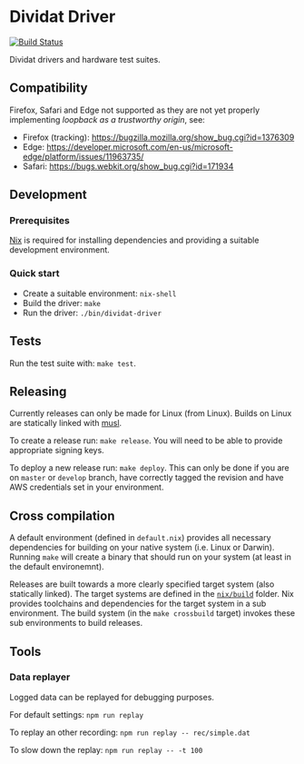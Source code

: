 # Dividat Driver

[![Build Status](https://travis-ci.org/dividat/driver.svg?branch=develop)](https://travis-ci.org/dividat/driver)

Dividat drivers and hardware test suites.

## Compatibility

Firefox, Safari and Edge not supported as they are not yet properly implementing _loopback as a trustworthy origin_, see:

-   Firefox (tracking): <https://bugzilla.mozilla.org/show_bug.cgi?id=1376309>
-   Edge: <https://developer.microsoft.com/en-us/microsoft-edge/platform/issues/11963735/>
-   Safari: <https://bugs.webkit.org/show_bug.cgi?id=171934>

## Development

### Prerequisites

[Nix](https://nixos.org/nix) is required for installing dependencies and providing a suitable development environment.

### Quick start

- Create a suitable environment: `nix-shell`
- Build the driver: `make`
- Run the driver: `./bin/dividat-driver`

## Tests

Run the test suite with: `make test`.

## Releasing

Currently releases can only be made for Linux (from Linux). Builds on Linux are statically linked with [musl](https://www.musl-libc.org/).

To create a release run: `make release`. You will need to be able to provide appropriate signing keys.

To deploy a new release run: `make deploy`. This can only be done if you are on `master` or `develop` branch, have correctly tagged the revision and have AWS credentials set in your environment.

## Cross compilation

A default environment (defined in `default.nix`) provides all necessary dependencies for building on your native system (i.e. Linux or Darwin). Running `make` will create a binary that should run on your system (at least in the default environemnt).

Releases are built towards a more clearly specified target system (also statically linked). The target systems are defined in the [`nix/build`](nix/build) folder. Nix provides toolchains and dependencies for the target system in a sub environment. The build system (in the `make crossbuild` target) invokes these sub environments to build releases.

## Tools

### Data replayer

Logged data can be replayed for debugging purposes.

For default settings: `npm run replay`

To replay an other recording: `npm run replay -- rec/simple.dat`

To slow down the replay: `npm run replay -- -t 100`
